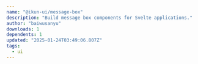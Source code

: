 ```yaml
---
name: "@ikun-ui/message-box"
description: "Build message box components for Svelte applications."
author: "baiwusanyu"
downloads: 1
dependents: 1
updated: "2025-01-24T03:49:06.807Z"
tags: 
  - ui
---
```

